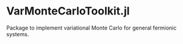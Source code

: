 # VarMonteCarloToolkit.jl
Package to implement variational Monte Carlo for general fermionic systems.
